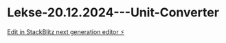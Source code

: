 # Lekse-20.12.2024---Unit-Converter

[Edit in StackBlitz next generation editor ⚡️](https://stackblitz.com/~/github.com/Rednasrot/Lekse-20.12.2024---Unit-Converter)